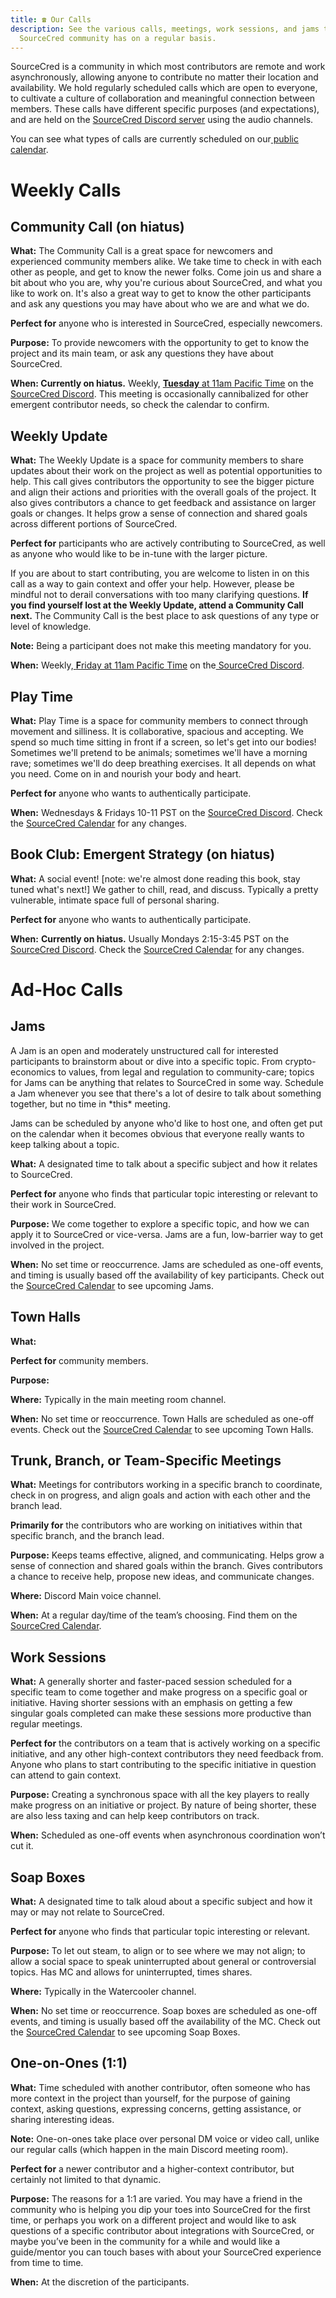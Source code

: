 ```yaml
---
title: ☎️ Our Calls
description: See the various calls, meetings, work sessions, and jams the
  SourceCred community has on a regular basis.
---
```

SourceCred is a community in which most contributors are remote and work
asynchronously, allowing anyone to contribute no matter their location and
availability. We hold regularly scheduled calls which are open to everyone, to cultivate
a culture of collaboration and meaningful connection between members.
These calls have different specific purposes (and expectations), and are held on
the [SourceCred Discord server](https://sourcecred.io/discord) using the audio channels.

You can see what types of calls are currently scheduled on our[ public calendar](http://sourcecred.io/calendar).

# Weekly Calls

## Community Call (on hiatus)

**What:** The Community Call is a great space for newcomers and experienced community members alike. We take time to check in with each other as people, and get to know the newer folks. Come join us and share a bit about who you are, why you're curious about SourceCred, and what you like to work on. It's also a great way to get to know the other participants and ask any questions you may have about who we are and what we do. 

**Perfect for** anyone who is interested in SourceCred, especially newcomers.

**Purpose:** To provide newcomers with the opportunity to get to know the project and its main team, or ask any questions they have about SourceCred.

**When: Currently on hiatus.** Weekly, [**Tuesday** at 11am Pacific Time](https://sourcecred.io/calendar) on the [SourceCred Discord](https://sourcecred.io/discord). This meeting is occasionally cannibalized for other emergent contributor needs, so check the calendar to confirm. 

## Weekly Update 

**What:** The Weekly Update is a space for community members to share updates about their work on the project as well as potential opportunities to help. This call gives contributors the opportunity to see the bigger picture and align their actions and priorities with the overall goals of the project. It also gives contributors a chance to get feedback and assistance on larger goals or changes. It helps grow a sense of connection and shared goals across different portions of SourceCred.

**Perfect for** participants who are actively contributing to SourceCred, as well as anyone who would like to be in-tune with the larger picture. 

If you are about to start contributing, you are welcome to listen in on this call as a way to gain context and offer your help. However, please be mindful not to derail conversations with too many clarifying questions. **If you find yourself lost at the Weekly Update, attend a Community Call next.** The Community Call is the best place to ask questions of any type or level of knowledge.

**Note:** Being a participant does not make this meeting mandatory for you.

**When:** Weekly,[ **F**riday at 11am Pacific Time](https://sourcecred.io/calendar) on the[ SourceCred Discord](https://sourcecred.io/discord).

## Play Time

**What:** Play Time is a space for community members to connect through movement and silliness. It is collaborative, spacious and accepting. We spend so much time sitting in front if a screen, so let's get into our bodies! Sometimes we'll pretend to be animals; sometimes we'll have a morning rave; sometimes we'll do deep breathing exercises. It all depends on what you need. Come on in and nourish your body and heart. 

**Perfect for** anyone who wants to authentically participate.

**When:** Wednesdays & Fridays 10-11 PST on the [SourceCred Discord](https://sourcecred.io/discord). Check the [SourceCred Calendar](https://sourcecred.io/calendar) for any changes.

## Book Club: Emergent Strategy[](https://sourcecred.io/docs/beta/our-calls#weekly-book-club-emergent-strategy "Direct link to heading") (on hiatus)

**What:** A social event! \[note: we're almost done reading this book, stay tuned what's next!] We gather to chill, read, and discuss. Typically a pretty vulnerable, intimate space full of personal sharing.

**Perfect for** anyone who wants to authentically participate.

**When:** **Currently on hiatus.** Usually Mondays 2:15-3:45 PST on the [SourceCred Discord](https://sourcecred.io/discord). Check the [SourceCred Calendar](https://sourcecred.io/calendar) for any changes.

# Ad-Hoc Calls

## Jams

A Jam is an open and moderately unstructured call for interested participants to brainstorm about or dive into a specific topic. From crypto-economics to values, from legal and regulation to community-care; topics for Jams can be anything that relates to SourceCred in some way. Schedule a Jam whenever you see that there's a lot of desire to talk about something together, but no time in \*this\* meeting. 

Jams can be scheduled by anyone who'd like to host one, and often get put on the calendar when it becomes obvious that everyone really wants to keep talking about a topic. 

**What:** A designated time to talk about a specific subject and how it relates to
SourceCred.

**Perfect for** anyone who finds that particular topic interesting or relevant
to their work in SourceCred.

**Purpose:** We come together to explore a specific topic, and how we can apply it
to SourceCred or vice-versa. Jams are a fun, low-barrier way to get involved in
the project.

**When:** No set time or reoccurrence. Jams are scheduled as one-off events, and
timing is usually based off the availability of key participants. Check out the
[SourceCred Calendar](https://sourcecred.io/calendar) to see upcoming Jams.

## Town Halls

**What:** 

**Perfect for** community members.

**Purpose:** 

**Where:** Typically in the main meeting room channel.

**When:** No set time or reoccurrence. Town Halls are scheduled as one-off events. Check out the [SourceCred Calendar](https://sourcecred.io/calendar) to see upcoming Town Halls.

## Trunk, Branch, or Team-Specific Meetings

**What:** Meetings for contributors working in a specific branch to coordinate,
check in on progress, and align goals and action with each other and the branch
lead.

**Primarily for** the contributors who are working on initiatives within that
specific branch, and the branch lead.

**Purpose:** Keeps teams effective, aligned, and communicating. Helps grow a sense
of connection and shared goals within the branch. Gives contributors a chance to
receive help, propose new ideas, and communicate changes.

**Where:** Discord Main voice channel.

**When:** At a regular day/time of the team’s choosing. Find them on the
[SourceCred Calendar](https://sourcecred.io/calendar).

## Work Sessions

**What:** A generally shorter and faster-paced session scheduled for a specific team
to come together and make progress on a specific goal or initiative. Having
shorter sessions with an emphasis on getting a few singular goals completed can
make these sessions more productive than regular meetings.

**Perfect for** the contributors on a team that is actively working on a
specific initiative, and any other high-context contributors they need feedback
from. Anyone who plans to start contributing to the specific initiative in
question can attend to gain context.

**Purpose:** Creating a synchronous space with all the key players to really make
progress on an initiative or project. By nature of being shorter, these are also
less taxing and can help keep contributors on track.

**When:** Scheduled as one-off events when asynchronous coordination won’t cut it.

## Soap Boxes[](https://sourcecred.io/docs/beta/our-calls#soap-boxes "Direct link to heading")

**What:** A designated time to talk aloud about a specific subject and how it may or may not relate to SourceCred.

**Perfect for** anyone who finds that particular topic interesting or relevant.

**Purpose:** To let out steam, to align or to see where we may not align; to allow a social space to speak uninterrupted about general or controversial topics. Has MC and allows for uninterrupted, times shares.

**Where:** Typically in the Watercooler channel.

**When:** No set time or reoccurrence. Soap boxes are scheduled as one-off events, and timing is usually based off the availability of the MC. Check out the [SourceCred Calendar](https://sourcecred.io/calendar) to see upcoming Soap Boxes.

## One-on-Ones (1:1)

**What:** Time scheduled with another contributor, often someone who has more
context in the project than yourself, for the purpose of gaining context, asking
questions, expressing concerns, getting assistance, or sharing interesting
ideas.

**Note:** One-on-ones take place over personal DM voice or video call, unlike
our regular calls (which happen in the main Discord meeting room).

**Perfect for** a newer contributor and a higher-context contributor, but
certainly not limited to that dynamic.

**Purpose:** The reasons for a 1:1 are varied. You may have a friend in the
community who is helping you dip your toes into SourceCred for the first time,
or perhaps you work on a different project and would like to ask questions of a
specific contributor about integrations with SourceCred, or maybe you’ve been in
the community for a while and would like a guide/mentor you can touch bases with
about your SourceCred experience from time to time.

**When:** At the discretion of the participants.